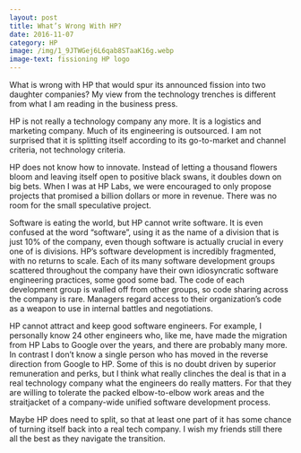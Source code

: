 ```yaml
---
layout: post
title: What’s Wrong With HP?
date: 2016-11-07
category: HP
image: /img/1_9JTWGej6L6qab8STaaK16g.webp
image-text: fissioning HP logo
---
```


What is wrong with HP that would spur its announced fission into two daughter
companies? My view from the technology trenches is different from what I am
reading in the business press.

HP is not really a technology company any more. It is a logistics and marketing
company. Much of its engineering is outsourced. I am not surprised that it is
splitting itself according to its go-to-market and channel criteria, not
technology criteria.

HP does not know how to innovate. Instead of letting a thousand flowers bloom
and leaving itself open to positive black swans, it doubles down on big bets.
When I was at HP Labs, we were encouraged to only propose projects that promised
a billion dollars or more in revenue. There was no room for the small
speculative project.

Software is eating the world, but HP cannot write software. It is even confused
at the word “software”, using it as the name of a division that is just 10% of
the company, even though software is actually crucial in every one of is
divisions. HP’s software development is incredibly fragmented, with no returns
to scale. Each of its many software development groups scattered throughout the
company have their own idiosyncratic software engineering practices, some good
some bad. The code of each development group is walled off from other groups, so
code sharing across the company is rare. Managers regard access to their
organization’s code as a weapon to use in internal battles and negotiations.

HP cannot attract and keep good software engineers. For example, I personally
know 24 other engineers who, like me, have made the migration from HP Labs to
Google over the years, and there are probably many more. In contrast I don’t
know a single person who has moved in the reverse direction from Google to HP.
Some of this is no doubt driven by superior remuneration and perks, but I think
what really clinches the deal is that in a real technology company what the
engineers do really matters. For that they are willing to tolerate the packed
elbow-to-elbow work areas and the straitjacket of a company-wide unified
software development process.

Maybe HP does need to split, so that at least one part of it has some chance of
turning itself back into a real tech company. I wish my friends still there all
the best as they navigate the transition.
